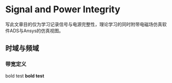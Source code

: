 
# Signal and Power Integrity

写此文章目的仅为学习记录信号与电源完整性，理论学习的同时附带电磁场仿真软件ADS与Ansys的仿真视图。

## 时域与频域

### 带宽定义

bold test **bold test**

## 
